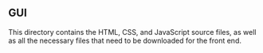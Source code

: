 ## GUI
This directory contains the HTML, CSS, and JavaScript source files, as well as all the necessary files that need to be downloaded for the front end.
